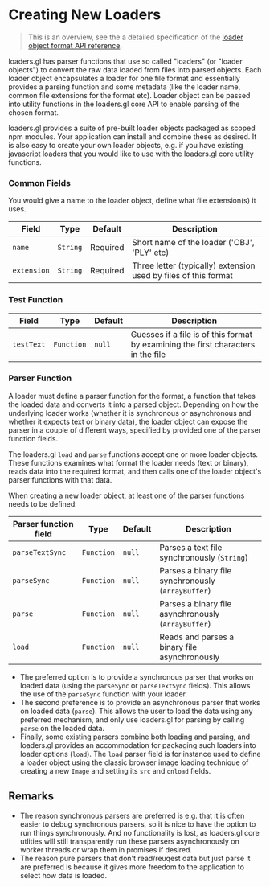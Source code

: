 # Creating New Loaders

> This is an overview, see the a detailed specification of the [loader object format API reference](docs/api-reference/specifications/writer-object-formats).

loaders.gl has parser functions that use so called "loaders" (or "loader objects") to convert the raw data loaded from files into parsed objects. Each loader object encapsulates a loader for one file format and essentially provides a parsing function and some metadata (like the loader name, common file extensions for the format etc). Loader object can be passed into utility functions in the loaders.gl core API to enable parsing of the chosen format.

loaders.gl provides a suite of pre-built loader objects packaged as scoped npm modules. Your application can install and combine these as desired. It is also easy to create your own loader objects, e.g. if you have existing javascript loaders that you would like to use with the loaders.gl core utility functions.

### Common Fields

You would give a name to the loader object, define what file extension(s) it uses.

| Field       | Type     | Default  | Description                                                     |
| ----------- | -------- | -------- | --------------------------------------------------------------- |
| `name`      | `String` | Required | Short name of the loader ('OBJ', 'PLY' etc)                     |
| `extension` | `String` | Required | Three letter (typically) extension used by files of this format |

### Test Function

| Field      | Type       | Default | Description                                                                       |
| ---------- | ---------- | ------- | --------------------------------------------------------------------------------- |
| `testText` | `Function` | `null`  | Guesses if a file is of this format by examining the first characters in the file |

### Parser Function

A loader must define a parser function for the format, a function that takes the loaded data and converts it into a parsed object. Depending on how the underlying loader works (whether it is synchronous or asynchronous and whether it expects text or binary data), the loader object can expose the parser in a couple of different ways, specified by provided one of the parser function fields.

The loaders.gl `load` and `parse` functions accept one or more loader objects. These functions examines what format the loader needs (text or binary), reads data into the required format, and then calls one of the loader object's parser functions with that data.

When creating a new loader object, at least one of the parser functions needs to be defined:

| Parser function field | Type       | Default | Description                                         |
| --------------------- | ---------- | ------- | --------------------------------------------------- |
| `parseTextSync`       | `Function` | `null`  | Parses a text file synchronously (`String`)         |
| `parseSync`           | `Function` | `null`  | Parses a binary file synchronously (`ArrayBuffer`)  |
| `parse`               | `Function` | `null`  | Parses a binary file asynchronously (`ArrayBuffer`) |
| `load`                | `Function` | `null`  | Reads and parses a binary file asynchronously       |

- The preferred option is to provide a synchronous parser that works on loaded data (using the `parseSync` or `parseTextSync` fields). This allows the use of the `parseSync` function with your loader.
- The second preference is to provide an asynchronous parser that works on loaded data (`parse`). This allows the user to load the data using any preferred mechanism, and only use loaders.gl for parsing by calling `parse` on the loaded data.
- Finally, some existing parsers combine both loading and parsing, and loaders.gl provides an accommodation for packaging such loaders into loader options (`load`). The `load` parser field is for instance used to define a loader object using the classic browser image loading technique of creating a new `Image` and setting its `src` and `onload` fields.

## Remarks

- The reason synchronous parsers are preferred is e.g. that it is often easier to debug synchronous parsers, so it is nice to have the option to run things synchronously. And no functionality is lost, as loaders.gl core utlities will still transparently run these parsers asynchronously on worker threads or wrap them in promises if desired.
- The reason pure parsers that don't read/reuqest data but just parse it are preferred is because it gives more freedom to the application to select how data is loaded.
